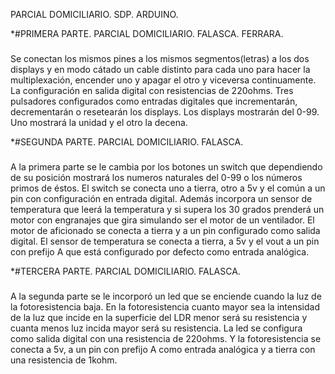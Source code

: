 PARCIAL DOMICILIARIO. SDP. ARDUINO.

*#PRIMERA PARTE. PARCIAL DOMICILIARIO. FALASCA. FERRARA.

###
Se conectan los mismos pines a los mismos segmentos(letras) a los dos displays y en modo cátado un cable distinto para cada uno para hacer la multiplexación, encender uno y apagar el otro y viceversa continuamente. 
La configuración en salida digital con resistencias de 220ohms.
Tres pulsadores configurados como entradas digitales que incrementarán, decrementarán o resetearán los displays.
Los displays mostrarán del 0-99. Uno mostrará la unidad y el otro la decena.


*#SEGUNDA PARTE. PARCIAL DOMICILIARIO. FALASCA.

###
A la primera parte se le cambia por los botones un switch que dependiendo de su posición mostrará los numeros naturales del 0-99 o los números primos de éstos.
El switch se conecta uno a tierra, otro a 5v y el común a un pin con configuración en entrada digital.
Además incorpora un sensor de temperatura que leerá la temperatura y si supera los 30 grados prenderá un motor con engranajes que gira simulando ser el motor de un ventilador.
El motor de aficionado se conecta a tierra y a un pin configurado como salida digital.
El sensor de temperatura se conecta a tierra, a 5v y el vout a un pin con prefijo A que está configurado por defecto como entrada analógica.


*#TERCERA PARTE. PARCIAL DOMICILIARIO. FALASCA.

###
A la segunda parte se le incorporó un led que se enciende cuando la luz de la fotoresistencia baja. En la fotoresistencia cuanto mayor sea la intensidad de la luz que incide en la superficie del LDR menor será su resistencia y cuanta menos luz incida mayor será su resistencia.
La led se configura como salida digital con una resistencia de 220ohms. Y la fotoresistencia se conecta a 5v, a un pin con prefijo A como entrada analógica y a tierra con una resistencia de 1kohm. 
